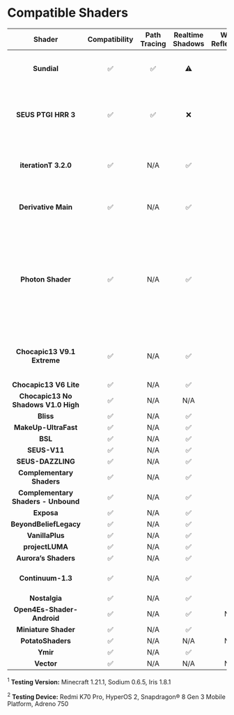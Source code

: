 <!-- markdownlint-disable MD033 -->

# Compatible Shaders

|             **Shader**              | **Compatibility** | **Path Tracing** | **Realtime Shadows** | **Water Reflections** | **PBR Textures** |                   **Requirements**                    |                                           **Notes**                                           |
| :---------------------------------: | :---------------: | :--------------: | :------------------: | :-------------------: | :--------------: | :---------------------------------------------------: | :-------------------------------------------------------------------------------------------: |
|             **Sundial**             |        ✅         |        ✅        |          ⚠️          |          ✅           |        ❌        |                         ANGLE                         |                               PCSS is ALWAYS causing an issue.                                |
|         **SEUS PTGI HRR 3**         |        ✅         |        ✅        |          ❌          |          ✅           |        ✅        |                         ANGLE                         |                       Some rendering resolutions are causing an issue.                        |
|        **iterationT 3.2.0**         |        ✅         |       N/A        |          ✅          |          ✅           |        ✅        |                         None                          |                         Variable Penumbra Shadow is causing an issue.                         |
|         **Derivative Main**         |        ✅         |       N/A        |          ✅          |          ✅           |        ✅        | ARB_compute_shader and Ignoring shader/program error. |                                                                                               |
|          **Photon Shader**          |        ✅         |       N/A        |          ✅          |          ✅           |        ✅        |                         None                          | Colored Lights doesn't work. Bloom is causing a serious rendering problem without Adreno-GPU. |
|     **Chocapic13 V9.1 Extreme**     |        ✅         |       N/A        |          ✅          |          ✅           |        ✅        |                         None                          |                           Rendering of the player's hand is broken.                           |
|       **Chocapic13 V6 Lite**        |        ✅         |       N/A        |          ✅          |          ✅           |        ✅        |                         None                          |                                                                                               |
| **Chocapic13 No Shadows V1.0 High** |        ✅         |       N/A        |         N/A          |          ✅           |       N/A        |                         None                          |                                                                                               |
|              **Bliss**              |        ✅         |       N/A        |          ✅          |          ✅           |       N/A        |                         None                          |                                                                                               |
|        **MakeUp-UltraFast**         |        ✅         |       N/A        |          ✅          |          ✅           |       N/A        |                         None                          |                                                                                               |
|               **BSL**               |        ✅         |       N/A        |          ✅          |          ✅           |        ✅        |                         None                          |                                                                                               |
|            **SEUS-V11**             |        ✅         |       N/A        |          ✅          |          ✅           |        ✅        |                         None                          |                                                                                               |
|          **SEUS-DAZZLING**          |        ✅         |       N/A        |          ✅          |          ✅           |        ✅        |                         None                          |                                                                                               |
|      **Complementary Shaders**      |        ✅         |       N/A        |          ✅          |          ✅           |        ✅        |                         None                          |                                                                                               |
| **Complementary Shaders - Unbound** |        ✅         |       N/A        |          ✅          |          ✅           |        ✅        |                         None                          |                                                                                               |
|             **Exposa**              |        ✅         |       N/A        |          ✅          |          ✅           |        ✅        |                         None                          |                                                                                               |
|       **BeyondBeliefLegacy**        |        ✅         |       N/A        |          ✅          |          ✅           |        ✅        |                         None                          |                                                                                               |
|           **VanillaPlus**           |        ✅         |       N/A        |          ✅          |          ✅           |        ✅        |                         None                          |                                                                                               |
|           **projectLUMA**           |        ✅         |       N/A        |          ✅          |          ✅           |        ✅        |                         None                          |                                                                                               |
|        **Aurora’s Shaders**         |        ✅         |       N/A        |          ✅          |          ✅           |        ✅        |                         None                          |                                                                                               |
|          **Continuum-1.3**          |        ✅         |       N/A        |          ✅          |          ✅           |        ✅        |                         None                          |                                   PCSS is causing an issue.                                   |
|            **Nostalgia**            |        ✅         |       N/A        |          ✅          |          ✅           |        ✅        |                         None                          |                                                                                               |
|     **Open4Es-Shader-Android**      |        ✅         |       N/A        |          ✅          |          N/A          |       N/A        |                         None                          |                                                                                               |
|        **Miniature Shader**         |        ✅         |       N/A        |          ✅          |          ✅           |       N/A        |                         None                          |                                                                                               |
|          **PotatoShaders**          |        ✅         |       N/A        |         N/A          |          N/A          |        ✅        |                         None                          |                                                                                               |
|              **Ymir**               |        ✅         |       N/A        |          ✅          |          ✅           |       N/A        |                         None                          |                                                                                               |
|             **Vector**              |        ✅         |       N/A        |         N/A          |          N/A          |        ✅        |                         None                          |                                                                                               |

<sup>1</sup> **Testing Version:** Minecraft 1.21.1, Sodium 0.6.5, Iris 1.8.1

<sup>2</sup> **Testing Device:** Redmi K70 Pro, HyperOS 2, Snapdragon® 8 Gen 3 Mobile Platform, Adreno 750
